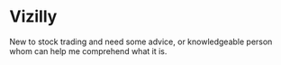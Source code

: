 # Vizilly
New to stock trading and need some advice, or knowledgeable person whom can help me comprehend what it is.
